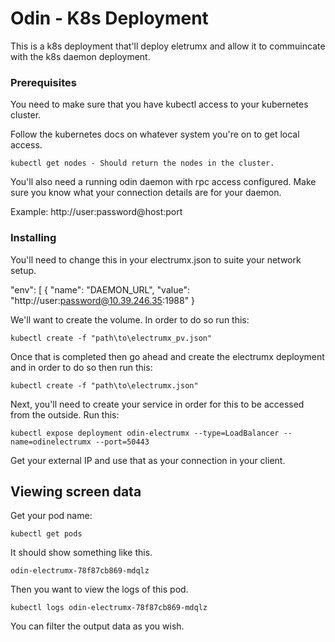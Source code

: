 ﻿# Odin - K8s Deployment

This is a k8s deployment that'll deploy eletrumx and allow it to commuincate with the k8s daemon deployment.

### Prerequisites

You need to make sure that you have kubectl access to your kubernetes cluster.

Follow the kubernetes docs on whatever system you're on to get local access.

```
kubectl get nodes - Should return the nodes in the cluster.
```
You'll also need a running odin daemon with rpc access configured. Make sure you know what your connection details are for your daemon. 

Example: http://user:password@host:port

### Installing

You'll need to change this in your electrumx.json to suite your network setup.

"env": [
                {
                   "name": "DAEMON_URL",
                   "value": "http://user:password@10.39.246.35:1988"
                }


We'll want to create the volume. In order to do so run this:

```
kubectl create -f "path\to\electrumx_pv.json"
```

Once that is completed then go ahead and create the electrumx deployment and in order to do so then run this:
```
kubectl create -f "path\to\electrumx.json"
```

Next, you'll need to create your service in order for this to be accessed from the outside. Run this:
```
kubectl expose deployment odin-electrumx --type=LoadBalancer --name=odinelectrumx --port=50443
```
Get your external IP and use that as your connection in your client.

## Viewing screen data

Get your pod name:
```
kubectl get pods 
```
It should show something like this.
```
odin-electrumx-78f87cb869-mdqlz
```
Then you want to view the logs of this pod.
```
kubectl logs odin-electrumx-78f87cb869-mdqlz
```
You can filter the output data as you wish.

